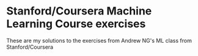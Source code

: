# Stanford/Coursera Machine Learning Course exercises

These are my solutions to the exercises from Andrew NG's ML class from Stanford/Coursera
